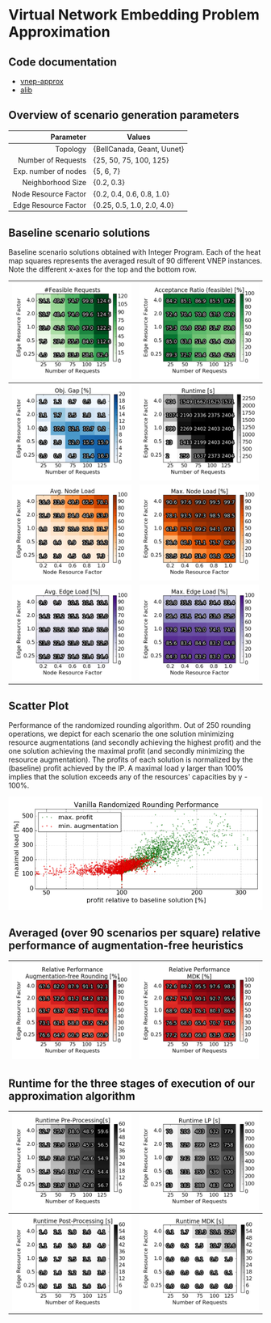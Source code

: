 # Virtual Network Embedding Problem Approximation


## Code documentation

* [vnep-approx](/vnep-approx/)
* [alib](/alib/)


## Overview of scenario generation parameters

| Parameter             | Values                            |
|----------------------:|-----------------------------------|
| Topology              | \{BellCanada, Geant, Uunet\}      |
| Number of Requests    | \{25, 50, 75, 100, 125\}          |
| Exp. number of nodes  | \{5, 6, 7\}                       |
| Neighborhood Size     | \{0.2, 0.3\}                      |
| Node Resource Factor  | \{0.2, 0.4, 0.6, 0.8, 1.0\}       |
| Edge Resource Factor  | \{0.25, 0.5, 1.0, 2.0, 4.0\}      |




## Baseline scenario solutions

Baseline scenario solutions obtained with Integer Program. Each of the heat map squares represents the averaged result of 90 different VNEP instances. Note the different x-axes for the top and the bottom row.

|![](images/evaluation_plots/req_ef/real_req___AXES_NO_REQ_vs_EDGE_RF__.png) | ![](images/evaluation_plots/req_ef/cleaned_embedding_ratio___AXES_NO_REQ_vs_EDGE_RF__.png) |
|----------------------:|-----------------------------------|
| ![](images/evaluation_plots/req_ef/objective_gap___AXES_NO_REQ_vs_EDGE_RF__.png) | ![](images/evaluation_plots/req_ef/runtime___AXES_NO_REQ_vs_EDGE_RF__.png)              |
| ![](images/evaluation_plots/nf_ef/avg_node_load___AXES_RESOURCES__.png) | ![](images/evaluation_plots/nf_ef/max_node_load___AXES_RESOURCES__.png)              |
| ![](images/evaluation_plots/nf_ef/avg_edge_load___AXES_RESOURCES__.png) | ![](images/evaluation_plots/nf_ef/max_edge_load___AXES_RESOURCES__.png)              |

## Scatter Plot

Performance of the randomized rounding algorithm. Out of 250 rounding operations, we depict for each scenario the one solution minimizing resource augmentations (and secondly achieving the highest profit) and the one solution achieving the maximal profit (and secondly minimizing the resource augmentation). The profits of each solution is normalized by the (baseline) profit achieved by the IP. A maximal load y larger than 100% implies that the solution exceeds any of the resources' capacities by y - 100%.

![](images/evaluation_plots/Scatter.png)

## Averaged (over 90 scenarios per square) relative performance of augmentation-free heuristics

|![](images/evaluation_plots/req_ef/comparison_baseline_rr___AXES_NO_REQ_vs_EDGE_RF__.png) | ![](images/evaluation_plots/req_ef/comparison_baseline_mdk___AXES_NO_REQ_vs_EDGE_RF__.png) |
|----------------------:|-----------------------------------|

## Runtime for the three stages of execution of our approximation algorithm


|![](images/evaluation_plots/req_ef/randround_runtime_pre___AXES_NO_REQ_vs_EDGE_RF__.png) | ![](images/evaluation_plots/req_ef/randround_runtime_opt___AXES_NO_REQ_vs_EDGE_RF__.png) |
|----------------------:|-----------------------------------|
| ![](images/evaluation_plots/req_ef/randround_runtime_post___AXES_NO_REQ_vs_EDGE_RF__.png) | ![](images/evaluation_plots/req_ef/mdk_runtime_total___AXES_NO_REQ_vs_EDGE_RF__.png)              |
